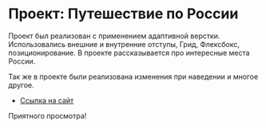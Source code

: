# Проект: Путешествие по России

Проект был реализован с применением адаптивной верстки.
Использовались внешние и внутренние отступы, Грид, Флексбокс, позиционирование.
В проекте  рассказывается про интересные места России.

Так же в проекте были реализована изменения при наведении и многое другое.
* [Ссылка на сайт](https://daniel-pacheko.github.io/russian-travel/index.html)

Приятного просмотра!
